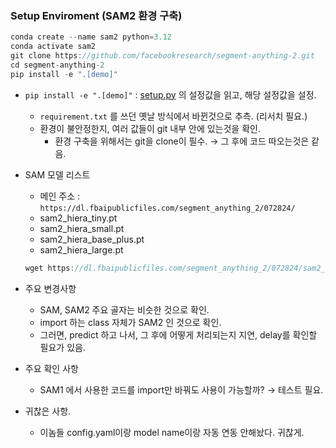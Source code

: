 ### Setup Enviroment (SAM2 환경 구축)

```jsx
conda create --name sam2 python=3.12
conda activate sam2
git clone https://github.com/facebookresearch/segment-anything-2.git
cd segment-anything-2
pip install -e ".[demo]"
```

- `pip install -e ".[demo]"` : [setup.py](http://setup.py) 의 설정값을 읽고, 해당 설정값을 설정.
    - `requirement.txt` 를 쓰던 옛날 방식에서 바뀐것으로 추측. (리서치 필요.)
    - 환경이 불안정한지, 여러 값들이 git 내부 안에 있는것을 확인.
        - 환경 구축을 위해서는 git을 clone이 필수. → 그 후에 코드 따오는것은 같음.
- SAM 모델 리스트
    - 메인 주소 :  `https://dl.fbaipublicfiles.com/segment_anything_2/072824/`
    - sam2_hiera_tiny.pt
    - sam2_hiera_small.pt
    - sam2_hiera_base_plus.pt
    - sam2_hiera_large.pt
    
    ```jsx
    wget https://dl.fbaipublicfiles.com/segment_anything_2/072824/sam2_hiera_tiny.pt
    ```
    
- 주요 변경사항
    - SAM, SAM2 주요 골자는 비슷한 것으로 확인.
    - import 하는 class 자체가 SAM2 인 것으로 확인.
    - 그러면, predict 하고 나서, 그 후에 어떻게 처리되는지 지연, delay를 확인할 필요가 있음.
- 주요 확인 사항
    - SAM1 에서 사용한 코드를 import만 바꿔도 사용이 가능할까? → 테스트 필요.
- 귀찮은 사항.
    - 이놈들 config.yaml이랑 model name이랑 자동 연동 안해놨다. 귀찮게.
